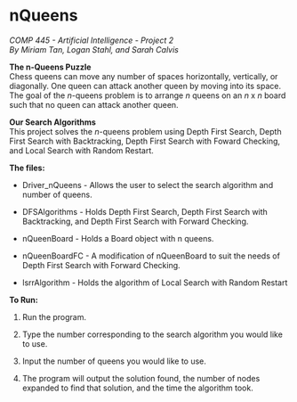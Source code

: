 # nQueens
*COMP 445 - Artificial Intelligence - Project 2*  
*By Miriam Tan, Logan Stahl, and Sarah Calvis*


**The n-Queens Puzzle**  
Chess queens can move any number of spaces horizontally, vertically, or diagonally. One queen can attack another queen by moving into its space. The goal of the *n*-queens problem is to arrange *n* queens on an  *n* x *n*  board such that no queen can attack another queen.

**Our Search Algorithms**  
This project solves the *n*-queens problem using Depth First Search, Depth First Search with Backtracking, Depth First Search with Foward Checking, and Local Search with Random Restart.

**The files:**
* Driver_nQueens - Allows the user to select the search algorithm and number of queens.

* DFSAlgorithms - Holds Depth First Search, Depth First Search with Backtracking, and Depth First Search with Forward Checking.

* nQueenBoard - Holds a Board object with n queens.

* nQueenBoardFC - A modification of nQueenBoard to suit the needs of Depth First Search with Forward Checking.

* lsrrAlgorithm - Holds the algorithm of Local Search with Random Restart

**To Run:**
1. Run the program.

2. Type the number corresponding to the search algorithm you would like to use.

3. Input the number of queens you would like to use.

4. The program will output the solution found, the number of nodes expanded to find that solution, and the time the algorithm took.  



